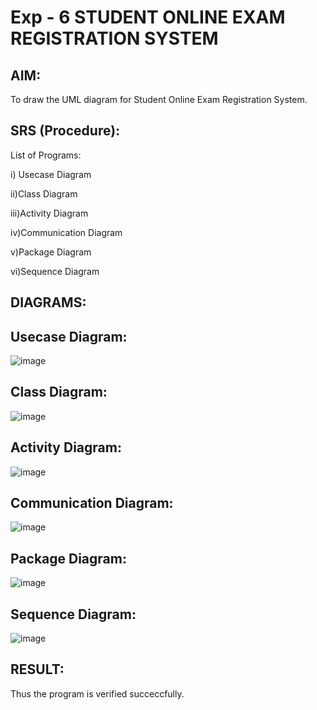# Exp - 6 STUDENT ONLINE EXAM REGISTRATION SYSTEM
## AIM:
To draw the UML diagram for Student Online Exam Registration System.

## SRS (Procedure):
List of Programs:

i) Usecase Diagram

ii)Class Diagram

iii)Activity Diagram

iv)Communication Diagram

v)Package Diagram

vi)Sequence Diagram

## DIAGRAMS:
## Usecase Diagram:
![image](https://github.com/user-attachments/assets/6ffb06c1-6779-4c0d-a0cc-bb3cd6b27a56)


## Class Diagram:

![image](https://github.com/user-attachments/assets/3b189e68-48b7-4231-87f3-f5b1d5e4cd50)

## Activity Diagram:
![image](https://github.com/user-attachments/assets/ee98b2af-e4b0-4412-a74a-72ce3926e0df)


## Communication Diagram:
![image](https://github.com/user-attachments/assets/8db42070-9ed6-489c-8ee7-27b85897ed06)


## Package Diagram:

![image](https://github.com/user-attachments/assets/14cec33b-894c-4c4f-8a83-bd5ceb488fe2)

## Sequence Diagram:
![image](https://github.com/user-attachments/assets/fd437ac8-ba3e-4150-b03b-d4cca14a2008)


## RESULT:
Thus the program is verified succeccfully.
